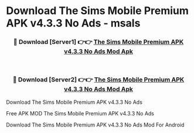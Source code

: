 # Download The Sims Mobile Premium APK v4.3.3 No Ads - msals



<div align="center">
<h3>🔴 Download [Server1] 👉👉 <a href="https://momento.my/?title=The_Sims_Mobile_Premium_APK_v4.3.3_No_Ads">The Sims Mobile Premium APK v4.3.3 No Ads Mod Apk</a></h3><br>

<h3>🔴 Download [Server2] 👉👉 <a href="https://momento.my/?title=The_Sims_Mobile_Premium_APK_v4.3.3_No_Ads">The Sims Mobile Premium APK v4.3.3 No Ads Mod Apk</a></h3>
</div>



Download The Sims Mobile Premium APK v4.3.3 No Ads 

Free APK MOD The Sims Mobile Premium APK v4.3.3 No Ads 

Download The Sims Mobile Premium APK v4.3.3 No Ads Mod For Android
